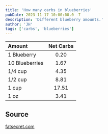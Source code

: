 ```yaml
---
title: 'How many carbs in blueberries'
pubDate: 2023-11-17 10:00:00.0 -7
description: 'Different blueberry amounts.'
author: 'JH'
tags: ['carbs', 'blueberries']
---
```


| Amount         | Net Carbs |
| :------------- |:---------:|
| 1 Blueberry    |    0.20   |
| 10 Blueberries |    1.67   |
| 1/4 cup        |    4.35   |
| 1/2 cup        |    8.81   |
| 1 cup          |   17.51   |
| 1 oz           |    3.41   |

## Source

[fatsecret.com](https://www.fatsecret.com/calories-nutrition/food/blueberries/carbohydrate)
